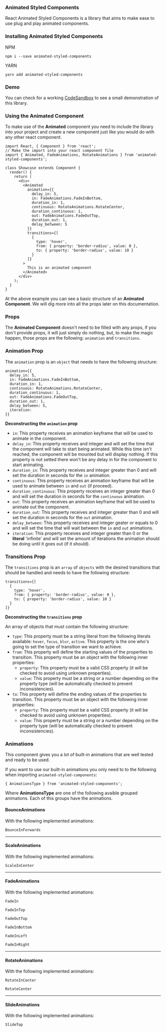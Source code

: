 ### Animated Styled Components

React Animated Styled Components is a library that aims to make ease to use plug and play animated components.

### Installing Animated Styled Components

NPM

```
npm i --save animated-styled-components
```

YARN

```
yarn add animated-styled-components
```

### Demo

You can check for a working [CodeSandbox](https://codesandbox.io/s/1o4n5765rj) to see a small demonstration of this library.


### Using the Animated Component

To make use of the **Animated** component you need to include the library into your project and create a new component just like you would do with any other react component.

```
import React, { Component } from 'react';
// Make the import into your react component file
import { Animated, FadeAnimations, RotateAnimations } from 'animated-styled-components';

class Showcase extends Component {
  render() {
    return (
      <div>
        <Animated
          animation={{
            delay_in: 5,
            in: FadeAnimations.FadeInBottom,
            duration_in: 1,
            continuous: RotateAnimations.RotateCenter,
            duration_continuous: 1,
            out: FadeAnimations.FadeOutTop,
            duration_out: 1,
            delay_between: 5
          }}
          transitions={[
            {
              type: 'hover',
              from: { property: 'border-radius', value: 0 },
              to: { property: 'border-radius', value: 10 }
            }
          ]}
        >
          This is an animated component
        </Animated>
      </div>
    );
  }
}

```

At the above example you can see a basic structure of an **Animated Component**. We will dig more into all the props later on this documentation.

### Props

The **Animated Component** doesn't need to be filled with any props, if you don't provide props, it will just simply do nothing, but, to make the magic happen, those props are the following: `animation` and `transitions`.

### Animation Prop

The `animation` prop is an `object` that needs to have the following structure:

```
animation={{
  delay_in: 5,
  in: FadeAnimations.FadeInBottom,
  duration_in: 1,
  continuous: RotateAnimations.RotateCenter,
  duration_continuous: 1,
  out: FadeAnimations.FadeOutTop,
  duration_out: 1,
  delay_between: 5,
  iteration: 
}}
```

**Deconstructing the `animation` prop**

* `in`: This property receives an animation keyframe that will be used to animate in the component.
* `delay_in`: This property receives and integer and will set the time that the component will take to start being animated. While this time isn't reached, the component will be mounted but will display nothing. If this property is not setted there won't be any delay in for the component to start animating.
* `duration_in`:  This property receives and integer greater than 0 and will set the duration in seconds for the `in` animation.
* `continuous`: This property receives an animation keyframe that will be used to animate between `in` and `out` (if proceed).
* `duration_continuous`: This property receives an integer greater than 0 and will set the duration in seconds for the `continuous` animation.
* `out`: This property receives an animation keyframe that will be used to animate out the component.
* `duration_out`: This property receives and integer greater than 0 and will set the duration in seconds for the `out` animation.
* `delay_between`: This property receives and integer geater or equals to 0 and will set the time that will wait between the `in` and `out` animations.
* `iteration`: This property receives and integer greater than 0 or the **literal** 'infinite' and will set the amount of iterations the animation should be doing until it goes out (if it should).

### Transitions Prop

The `transitions` prop is an `array` of `objects` with the desired transitions that should be handled and needs to have the following structure:

```
transitions={[
  {
    type: 'hover',
    from: { property: 'border-radius', value: 0 },
    to: { property: 'border-radius', value: 10 }
  }
]}
```

**Deconstructing the `transitions` prop**

An array of objects that must contain the following structure:

* `type`: This property must be a string literal from the following literals available: `hover`, `focus`, `blur`, `active`. This property is the one who's going to set the type of transition we want to achieve.
* `from`: This property will define the starting values of the properties to transition. This property must be an object with the following inner properties:
  * `property`: This property must be a valid CSS property (it will be checked to avoid using unknown properties).
  * `value`: This property must be a string or a number depending on the property type (will be automatically checked to prevent inconsistencies).
* `to`: This property will define the ending values of the properties to transition. This property must be an object with the following inner properties:
  * `property`: This property must be a valid CSS property (it will be checked to avoid using unknown properties).
  * `value`: This property must be a string or a number depending on the property type (will be automatically checked to prevent inconsistencies).


### Animations

This component gives you a lot of built-in animations that are well tested and ready to be used.

If you want to use our built-in animations you only need to to the following when importing `animated-styled-components`:

`{ AnimationsType } from 'animated-styled-components';`

Where **AnimationsType** are one of the following avaible grouped animations. Each of this groups have the animations.

#### BounceAnimations

With the following implemented animations:

`BounceInForwards`

---

#### ScaleAnimations

With the following implemented animations:

`ScaleInCenter`

---

#### FadeAnimations

With the following implemented animations:

`FadeIn`

`FadeInTop`

`FadeOutTop`

`FadeInBottom`

`FadeInLeft`

`FadeInRight`


---

#### RotateAnimations

With the following implemented animations:

`RotateInCenter`

`RotateCenter`

---

#### SlideAnimations

With the following implemented animations:

`SlideTop`